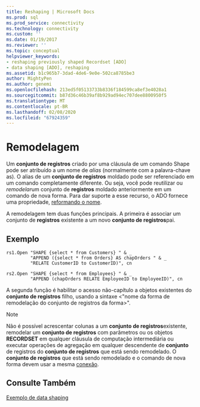 ```yaml
---
title: Reshaping | Microsoft Docs
ms.prod: sql
ms.prod_service: connectivity
ms.technology: connectivity
ms.custom: ''
ms.date: 01/19/2017
ms.reviewer: ''
ms.topic: conceptual
helpviewer_keywords:
- reshaping previously shaped Recordset [ADO]
- data shaping [ADO], reshaping
ms.assetid: b1c965b7-3dad-4de6-9e0e-502ca8785be3
author: MightyPen
ms.author: genemi
ms.openlocfilehash: 213ed5f05133733b8336f184599ca8ef3e4028a1
ms.sourcegitcommit: b87d36c46b39af8b929ad94ec707dee8800950f5
ms.translationtype: MT
ms.contentlocale: pt-BR
ms.lasthandoff: 02/08/2020
ms.locfileid: "67924359"
---
```

# <a name="reshaping"></a>Remodelagem
Um **conjunto de registros** criado por uma cláusula de um comando Shape pode ser atribuído a um nome de *alias* (normalmente com a palavra-chave as). O alias de um **conjunto de registros** moldado pode ser referenciado em um comando completamente diferente. Ou seja, você pode reutilizar ou *remodelar*um conjunto de **registros** moldado anteriormente em um comando de nova forma. Para dar suporte a esse recurso, o ADO fornece uma propriedade, [reformando o nome](../../../ado/reference/ado-api/reshape-name-property-dynamic-ado.md).  
  
 A remodelagem tem duas funções principais. A primeira é associar um conjunto de **registros** existente a um novo **conjunto de registros**pai.  
  
## <a name="example"></a>Exemplo  
  
```  
rs1.Open "SHAPE {select * from Customers} " & _  
         "APPEND ({select * from Orders} AS chapOrders " & _  
         "RELATE CustomerID to CustomerID)", cn  
  
rs2.Open "SHAPE {select * from Employees} " & _  
         "APPEND (chapOrders RELATE EmployeeID to EmployeeID)", cn  
```  
  
 A segunda função é habilitar o acesso não-capítulo a objetos existentes do **conjunto de registros** filho, usando a sintaxe \<"nome da forma de remodelação do conjunto de registros da forma>".  
  
> [!NOTE]
>  Não é possível acrescentar colunas a um **conjunto de registros**existente, remodelar um **conjunto de registros** com parâmetros ou os objetos **RECORDSET** em qualquer cláusula de computação intermediária ou executar operações de agregação em qualquer descendente de **conjunto** de registros do **conjunto de registros** que está sendo remodelado. O **conjunto de registros** que está sendo remodelado e o comando de nova forma devem usar a mesma [conexão](../../../ado/reference/ado-api/connection-object-ado.md).  
  
## <a name="see-also"></a>Consulte Também  
 [Exemplo de data shaping](../../../ado/guide/data/data-shaping-example.md)
